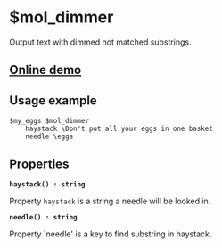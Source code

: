 # $mol_dimmer

Output text with dimmed not matched substrings.

## [Online demo](http://eigenmethod.github.io/mol/#demo=mol_dimmer_demo)

## Usage example
```
$my_eggs $mol_dimmer
	haystack \Don't put all your eggs in one basket
	needle \eggs
```

## Properties

**`haystack() : string`**

Property `haystack` is a string a needle will be looked in.

**`needle() : string`**

Property `needle' is a key to find substring in haystack.
